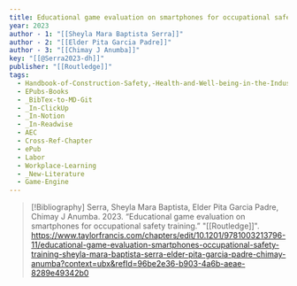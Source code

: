 ```yaml
---
title: Educational game evaluation on smartphones for occupational safety training
year: 2023
author - 1: "[[Sheyla Mara Baptista Serra]]"
author - 2: "[[Elder Pita Garcia Padre]]"
author - 3: "[[Chimay J Anumba]]"
key: "[[@Serra2023-dh]]"
publisher: "[[Routledge]]"
tags:
  - Handbook-of-Construction-Safety,-Health-and-Well-being-in-the-Industry-4-Era
  - EPubs-Books
  - _BibTex-to-MD-Git
  - _In-ClickUp
  - _In-Notion
  - _In-Readwise
  - AEC
  - Cross-Ref-Chapter
  - ePub
  - Labor
  - Workplace-Learning
  - _New-Literature
  - Game-Engine
---
```


> [!Bibliography]
> Serra, Sheyla Mara Baptista, Elder Pita Garcia Padre, Chimay J Anumba. 2023. “Educational game evaluation on smartphones for occupational safety training.” "[[Routledge]]". https://www.taylorfrancis.com/chapters/edit/10.1201/9781003213796-11/educational-game-evaluation-smartphones-occupational-safety-training-sheyla-mara-baptista-serra-elder-pita-garcia-padre-chimay-anumba?context=ubx&refId=96be2e36-b903-4a6b-aeae-8289e49342b0